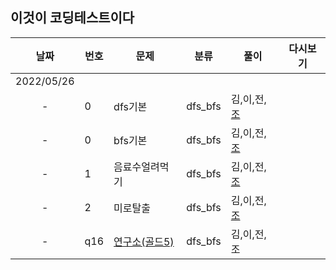 ## 이것이 코딩테스트이다

날짜 | 번호 | 문제 | 분류 | 풀이 | 다시보기
:---: |--- |--- |--- |---|:---:|
2022/05/26 | | | | | | 
-|  0   | dfs기본 |dfs_bfs| 김,이,전,[조](../././조우석/dfs_bfs/dfs기본.py) | | 
-|  0   | bfs기본 | dfs_bfs | 김,이,전,[조](../../조우석/dfs_bfs/bfs기본.py) | | 
-|  1   | 음료수얼려먹기 | dfs_bfs | 김,이,전,[조](../main/조우석/dfs_bfs/음료수얼려먹기.py) | | 
-|  2   | 미로탈출 | dfs_bfs | 김,이,전,[조](../main/조우석/dfs_bfs/미로탈출.py) | | 
-|  q16  | [연구소(골드5)](https://www.acmicpc.net/problem/14502) | dfs_bfs | 김,이,전,조 | | 
